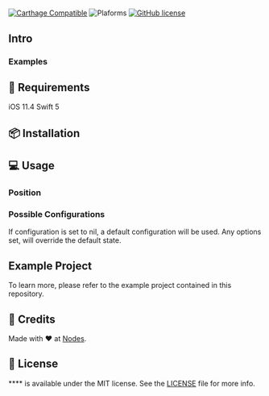 # 

[![Carthage Compatible](https://img.shields.io/badge/carthage-compatible-4BC51D.svg?style=flat)](https://github.com/Carthage/Carthage)
![Plaforms](https://img.shields.io/badge/platforms-iOS%20-lightgrey.svg)
[![GitHub license](https://img.shields.io/badge/license-MIT-blue.svg)](https://github.com/nodes-ios/Rye/blob/master/LICENSE)

## Intro


### Examples 


## 📝 Requirements

iOS 11.4
Swift 5

## 📦 Installation

## 💻 Usage



###  Position 

### Possible  Configurations

If configuration is set to nil, a default configuration will be used. Any options set, will override the default state.

## Example Project
To learn more, please refer to the example project contained in this repository.

## 👥 Credits
Made with ❤️ at [Nodes](http://nodesagency.com).

## 📄 License
**** is available under the MIT license. See the [LICENSE](https://github.com/nodes-ios/-/blob/master/LICENSE) file for more info.
